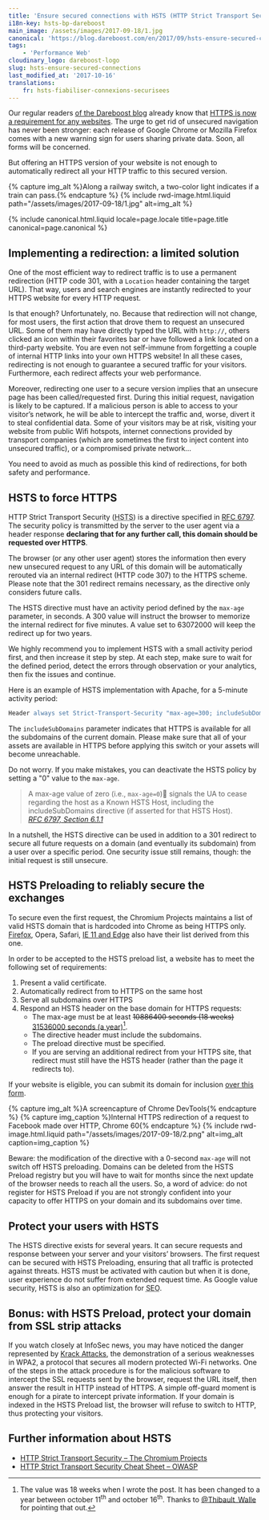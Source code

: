 ```yaml
---
title: 'Ensure secured connections with HSTS (HTTP Strict Transport Security)'
i18n-key: hsts-bp-dareboost
main_image: /assets/images/2017-09-18/1.jpg
canonical: 'https://blog.dareboost.com/en/2017/09/hsts-ensure-secured-connections/'
tags:
    - 'Performance Web'
cloudinary_logo: dareboost-logo
slug: hsts-ensure-secured-connections
last_modified_at: '2017-10-16'
translations:
    fr: hsts-fiabiliser-connexions-securisees
---
```


Our regular readers [of the Dareboost blog](https://blog.dareboost.com/en/)
already know that
[HTTPS is now a requirement for any websites](https://blog.dareboost.com/en/2016/03/https-requirement-for-your-website/ 'HTTPs is a requirement for your website ∣ Dareboost Blog').
The urge to get rid of unsecured navigation has never been stronger: each
release of Google Chrome or Mozilla Firefox comes with a new warning sign for
users sharing private data. Soon, all forms will be concerned.

But offering an HTTPS version of your website is not enough to automatically
redirect all your HTTP traffic to this secured version.

{% capture img_alt %}Along a railway switch, a two-color light indicates if a
train can pass.{% endcapture %} {% include rwd-image.html.liquid
path="/assets/images/2017-09-18/1.jpg"
alt=img_alt
%}

<!-- more -->

{% include canonical.html.liquid
    locale=page.locale
    title=page.title
    canonical=page.canonical
%}

## Implementing a redirection: a limited solution

One of the most efficient way to redirect traffic is to use a permanent
redirection (HTTP code 301, with a `Location` header containing the target URL).
That way, users and search engines are instantly redirected to your HTTPS
website for every HTTP request.

Is that enough? Unfortunately, no. Because that redirection will not change, for
most users, the first action that drove them to request an unsecured URL. Some
of them may have directly typed the URL with `http://`, others clicked an icon
within their favorites bar or have followed a link located on a third-party
website. You are even not self-immune from forgetting a couple of internal HTTP
links into your own HTTPS website! In all these cases, redirecting is not enough
to guarantee a secured traffic for your visitors. Furthermore, each redirect
affects your web performance.

Moreover, redirecting one user to a secure version implies that an unsecure page
has been called/requested first. During this initial request, navigation is
likely to be captured. If a malicious person is able to access to your visitor’s
network, he will be able to intercept the traffic and, worse, divert it to steal
confidential data. Some of your visitors may be at risk, visiting your website
from public Wifi hotspots, internet connections provided by transport companies
(which are sometimes the first to inject content into unsecured traffic), or a
compromised private network…

You need to avoid as much as possible this kind of redirections, for both safety
and performance.

## HSTS to force HTTPS

HTTP Strict Transport Security
(<abbr lang="en" title="HTTP Strict Transport Security">HSTS</abbr>) is a
directive specified in [RFC 6797](https://tools.ietf.org/html/rfc6797). The
security policy is transmitted by the server to the user agent via a header
response **declaring that for any further call, this domain should be requested
over HTTPS**.

The browser (or any other user agent) stores the information then every new
unsecured request to any URL of this domain will be automatically rerouted via
an internal redirect (HTTP code 307) to the HTTPS scheme. Please note that the
301 redirect remains necessary, as the directive only considers future calls.

The HSTS directive must have an activity period defined by the `max-age`
parameter, in seconds. A 300 value will instruct the browser to memorize the
internal redirect for five minutes. A value set to 63072000 will keep the
redirect up for two years.

We highly recommend you to implement HSTS with a small activity period first,
and then increase it step by step. At each step, make sure to wait for the
defined period, detect the errors through observation or your analytics, then
fix the issues and continue.

Here is an example of HSTS implementation with Apache, for a 5-minute activity
period:

```apache
Header always set Strict-Transport-Security "max-age=300; includeSubDomains;"
```

The `includeSubDomains` parameter indicates that HTTPS is available for all the
subdomains of the current domain. Please make sure that all of your assets are
available in HTTPS before applying this switch or your assets will become
unreachable.

Do not worry. If you make mistakes, you can deactivate the HSTS policy by
setting a "0" value to the `max-age`.

> A max-age value of zero (i.e., `max-age=0`) signals the UA to cease regarding
> the host as a Known HSTS Host, including the includeSubDomains directive (if
> asserted for that HSTS Host).  
> <cite>[RFC 6797, Section 6.1.1](https://tools.ietf.org/html/rfc6797#section-6.1.1)</cite>

In a nutshell, the HSTS directive can be used in addition to a 301 redirect to
secure all future requests on a domain (and eventually its subdomain) from a
user over a specific period. One security issue still remains, though: the
initial request is still unsecure.

## HSTS Preloading to reliably secure the exchanges

To secure even the first request, the Chromium Projects maintains a list of
valid HSTS domain that is hardcoded into Chrome as being HTTPS only.
[Firefox](https://blog.mozilla.org/security/2012/11/01/preloading-hsts/ 'Preloading HSTS ∣ Mozilla Security Blog'),
Opera, Safari,
[IE 11 and Edge](https://blogs.windows.com/msedgedev/2015/06/09/http-strict-transport-security-comes-to-internet-explorer-11-on-windows-8-1-and-windows-7/ 'HTTP Strict Transport Security comes to Internet Explorer 11 on Windows 8.1 and Windows 7 - Microsoft Edge Dev BlogMicrosoft Edge Dev Blog')
also have their list derived from this one.

In order to be accepted to the HSTS preload list, a website has to meet the
following set of requirements:

1.  Present a valid certificate.
2.  Automatically redirect from to HTTPS on the same host
3.  Serve all subdomains over HTTPS
4.  Respond an HSTS header on the base domain for HTTPS requests:
    -   The max-age must be at least
        <del datetime="2017-10-16T07:25:54.566Z" cite="https://hstspreload.org/">10886400
        seconds (18 weeks)</del>
        <ins datetime="2017-10-16T07:25:54.566Z" cite="https://hstspreload.org/">31536000
        seconds (a year)</ins>[^twalle].
    -   The directive header must include the subdomains.
    -   The preload directive must be specified.
    -   If you are serving an additional redirect from your HTTPS site, that
        redirect must still have the HSTS header (rather than the page it
        redirects to).

[^twalle]:

    The value was 18 weeks when I wrote the post. It has been changed to a year
    between october 11<sup>th</sup> and october 16<sup>th</sup>. Thanks to
    [@Thibault_Walle](https://twitter.com/Thibault_Walle) for pointing that out.

If your website is eligible, you can submit its domain for inclusion
[over this form](https://hstspreload.org/ 'HSTS Preload List Submission').

{% capture img_alt %}A screencapture of Chrome DevTools{% endcapture %}
{% capture img_caption %}Internal HTTPS redirection of a request to Facebook
made over HTTP, Chrome 60{% endcapture %} {% include rwd-image.html.liquid
path="/assets/images/2017-09-18/2.png"
alt=img_alt
caption=img_caption
%}

Beware: the modification of the directive with a 0-second `max-age` will not
switch off HSTS preloading. Domains can be deleted from the HSTS Preload
registry but you will have to wait for months since the next update of the
browser needs to reach all the users. So, a word of advice: do not register for
HSTS Preload if you are not strongly confident into your capacity to offer HTTPS
on your domain and its subdomains over time.

## Protect your users with HSTS

The HSTS directive exists for several years. It can secure requests and response
between your server and your visitors’ browsers. The first request can be
secured with HSTS Preloading, ensuring that all traffic is protected against
threats. HSTS must be activated with caution but when it is done, user
experience do not suffer from extended request time. As Google value security,
HSTS is also an optimization for
<abbr title="Search Engine Optimization">SEO</abbr>.

## Bonus: with HSTS Preload, protect your domain from SSL strip attacks

If you watch closely at InfoSec news, you may have noticed the danger
represented by [Krack Attacks](https://www.krackattacks.com/), the demonstration
of a serious weaknesses in WPA2, a protocol that secures all modern protected
Wi-Fi networks. One of the steps in the attack procedure is for the malicious
software to intercept the SSL requests sent by the browser, request the URL
itself, then answer the result in HTTP instead of HTTPS. A simple off-guard
moment is enough for a pirate to intercept private information. If your domain
is indexed in the HSTS Preload list, the browser will refuse to switch to HTTP,
thus protecting your visitors.

## Further information about HSTS

-   [HTTP Strict Transport Security – The Chromium Projects](https://www.chromium.org/hsts)
-   [HTTP Strict Transport Security Cheat Sheet – OWASP](https://www.owasp.org/index.php/HTTP_Strict_Transport_Security_Cheat_Sheet)
